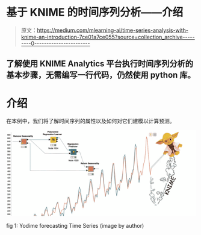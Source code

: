 # 基于 KNIME 的时间序列分析——介绍

> 原文：<https://medium.com/mlearning-ai/time-series-analysis-with-knime-an-introduction-7ce01a7ce055?source=collection_archive---------0----------------------->

## 了解使用 KNIME Analytics 平台执行时间序列分析的基本步骤，无需编写一行代码，仍然使用 python 库。

# 介绍

在本例中，我们将了解时间序列的属性以及如何对它们建模以计算预测。

![](img/c79a4b0195aff114e7ba531f62606bec.png)

fig 1: Yodime forecasting Time Series (image by author)